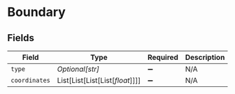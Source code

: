 # Boundary


## Fields

| Field                           | Type                            | Required                        | Description                     |
| ------------------------------- | ------------------------------- | ------------------------------- | ------------------------------- |
| `type`                          | *Optional[str]*                 | :heavy_minus_sign:              | N/A                             |
| `coordinates`                   | List[List[List[List[*float*]]]] | :heavy_minus_sign:              | N/A                             |
